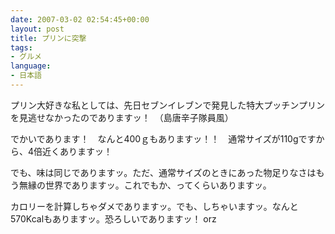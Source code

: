 ```yaml
---
date: 2007-03-02 02:54:45+00:00
layout: post
title: プリンに突撃
tags:
- グルメ
language:
- 日本語
---
```


プリン大好きな私としては、先日セブンイレブンで発見した特大プッチンプリンを見逃せなかったのでありますッ！　（島唐辛子隊員風）

でかいであります！　なんと400ｇもありますッ！！　通常サイズが110gですから、4倍近くありますッ！

でも、味は同じでありますッ。ただ、通常サイズのときにあった物足りなさはもう無縁の世界でありますッ。これでもか、ってくらいありますッ。

カロリーを計算しちゃダメでありますッ。でも、しちゃいますッ。なんと570Kcalもありますッ。恐ろしいでありますッ！ orz
